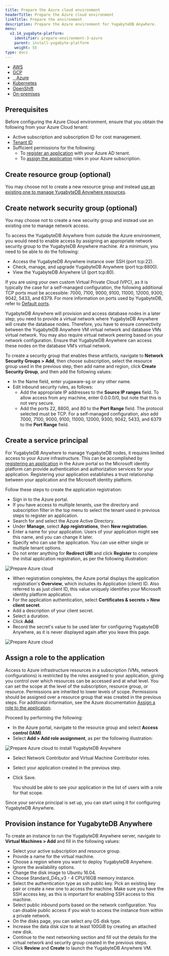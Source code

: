 ```yaml
---
title: Prepare the Azure cloud environment
headerTitle: Prepare the Azure cloud environment
linkTitle: Prepare the environment
description: Prepare the Azure environment for YugabyteDB Anywhere.
menu:
  v2.14_yugabyte-platform:
    identifier: prepare-environment-3-azure
    parent: install-yugabyte-platform
    weight: 55
type: docs
---
```


<ul class="nav nav-tabs-alt nav-tabs-yb" data-target="operating-system">

  <li>
    <a href="../aws/" class="nav-link">
      <i class="fa-brands fa-aws" aria-hidden="true"></i>
      AWS
    </a>
  </li>

  <li>
    <a href="../gcp/" class="nav-link">
       <i class="fa-brands fa-google" aria-hidden="true"></i>
      GCP
    </a>
  </li>

  <li>
    <a href="../azure/" class="nav-link active">
      <i class="icon-azure" aria-hidden="true"></i>
      &nbsp;&nbsp; Azure
    </a>
  </li>

  <li>
    <a href="../kubernetes/" class="nav-link">
      <i class="fa-solid fa-cubes" aria-hidden="true"></i>
      Kubernetes
    </a>
  </li>

<li>
    <a href="../openshift/" class="nav-link">
      <i class="fa-solid fa-cubes" aria-hidden="true"></i>
      OpenShift
    </a>
 </li>

  <li>
    <a href="../on-premises/" class="nav-link">
      <i class="fa-solid fa-building" aria-hidden="true"></i>
      On-premises
    </a>
  </li>

</ul>

## Prerequisites

Before configuring the Azure Cloud environment, ensure that you obtain the following from your Azure Cloud tenant:

* Active subscription and subscription ID for cost management.
* [Tenant ID](https://docs.microsoft.com/en-us/azure/active-directory/develop/howto-create-service-principal-portal#get-tenant-and-app-id-values-for-signing-in)
* Sufficient permissions for the following:
  * To [register an application](https://docs.microsoft.com/en-us/azure/active-directory/develop/howto-create-service-principal-portal#permissions-required-for-registering-an-app) with your Azure AD tenant.
  * To [assign the application](https://docs.microsoft.com/en-us/azure/active-directory/develop/howto-create-service-principal-portal#check-azure-subscription-permissions) roles in your Azure subscription.

## Create resource group (optional)

You may choose not to create a new resource group and instead [use an existing one to manage YugabyteDB Anywhere resources](
https://docs.microsoft.com/en-us/azure/azure-resource-manager/management/manage-resource-groups-portal#create-resource-groups).

## Create network security group (optional)

You may choose not to create a new security group and instead use an existing one to manage network access.

To access the YugabyteDB Anywhere from outside the Azure environment, you would need to enable access by assigning an appropriate network security group to the YugabyteDB Anywhere machine. At a minimum, you need to be able to do the following:

* Access the YugabyteDB Anywhere instance over SSH (port tcp:22).
* Check, manage, and upgrade YugabyteDB Anywhere (port tcp:8800).
* View the YugabyteDB Anywhere UI (port tcp:80).

If you are using your own custom Virtual Private Cloud (VPC), as it is typically the case for a self-managed configuration, the following additional TCP ports must be accessible: 7000, 7100, 9000, 9100, 11000, 12000, 9300, 9042, 5433, and 6379. For more information on ports used by YugabyteDB, refer to [Default ports](../../../../reference/configuration/default-ports).

YugabyteDB Anywhere will provision and access database nodes in a later step; you need to provide a virtual network where YugabyteDB Anywhere will create the database nodes. Therefore, you have to ensure connectivity between the YugabyteDB Anywhere VM virtual network and database VMs virtual network. You may also require virtual network peering based on your network configuration. Ensure that YugabyteDB Anywhere can access these nodes on the database VM’s virtual network.

To create a security group that enables these artifacts, navigate to **Network Security Groups > Add**, then choose subscription, select the resource group used in the previous step, then add name and region, click **Create Security Group**, and then add the following values:

* In the Name field, enter yugaware-sg or any other name.
* Edit inbound security rules, as follows:
  * Add the appropriate IP addresses to the **Source IP ranges** field. To allow access from any machine, enter 0.0.0.0/0, but note that this is not very secure.
  * Add the ports 22, 8800, and 80 to the **Port Range** field. The protocol selected must be TCP. For a self-managed configuration, also add 7000, 7100, 9000, 9100, 11000, 12000, 9300, 9042, 5433, and 6379 to the **Port Range** field.

## Create a service principal

For YugabyteDB Anywhere to manage YugabyteDB nodes, it requires limited access to your Azure infrastructure. This can be accomplished by [registering an application](https://docs.microsoft.com/en-us/azure/active-directory/develop/quickstart-register-app) in the Azure portal so the Microsoft identity platform can provide authentication and authorization services for your application. Registering your application establishes a trust relationship between your application and the Microsoft identity platform.

Follow these steps to create the application registration:

* Sign in to the Azure portal.
* If you have access to multiple tenants, use the directory and subscription filter in the top menu to select the tenant used in previous steps to register an application.
* Search for and select the Azure Active Directory.
* Under **Manage**, select **App registrations**, then **New registration**.
* Enter a name for your application. Users of your application might see this name, and you can change it later.
* Specify who can use the application. You can use either single or multiple tenant options.
* Do not enter anything for **Redirect URI** and click **Register** to complete the initial application registration, as per the following illustration:

![Prepare Azure cloud](/images/yb-platform/install/azure/platform-azure-prepare-cloud-env-1.png)

* When registration completes, the Azure portal displays the application registration's **Overview**, which includes its Application (client) ID. Also referred to as just client ID, this value uniquely identifies your Microsoft identity platform application.
* For the application authentication, select **Certificates & secrets > New client secret**.
* Add a description of your client secret.
* Select a duration.
* Click **Add**.
* Record the secret's value to be used later for configuring YugabyteDB Anywhere, as it is never displayed again after you leave this page.

![Prepare Azure cloud](/images/yb-platform/install/azure/platform-azure-prepare-cloud-env-2.png)

## Assign a role to the application

Access to Azure infrastructure resources in a subscription (VMs, network configurations) is restricted by the roles assigned to your application, giving you control over which resources can be accessed and at what level. You can set the scope at the level of the subscription, resource group, or resource. Permissions are inherited to lower levels of scope. Permissions should be assigned over a resource group that was created in the previous steps. For additional information, see the Azure documentation [Assign a role to the application](https://docs.microsoft.com/en-us/azure/active-directory/develop/howto-create-service-principal-portal#assign-a-role-to-the-application).

Proceed by performing the following:

* In the Azure portal, navigate to the resource group and select **Access control (IAM)**.
* Select **Add > Add role assignment**, as per the following illustration:

![Prepare Azure cloud to install YugabyteDB Anywhere](/images/yb-platform/install/azure/platform-azure-prepare-cloud-env-3.png)

* Select  Network Contributor and Virtual Machine Contributor roles.

* Select your application created in the previous step.

* Click Save.

  You should be able to see your application in the list of users with a role for that scope.

Since your service principal is set up, you can start using it for configuring YugabyteDB Anywhere.

## Provision instance for YugabyteDB Anywhere

To create an instance to run the YugabyteDB Anywhere server, navigate to **Virtual Machines > Add** and fill in the following values:

* Select your active subscription and resource group.
* Provide a name for the virtual machine.
* Choose a region where you want to deploy YugabyteDB Anywhere.
* Ignore the availability options.
* Change the disk image to Ubuntu 16.04.
* Choose Standard_D4s_v3 - 4 CPU/16GB memory instance.
* Select the authentication type as ssh public key. Pick an existing key pair or create a new one to access the machine. Make sure you have the SSH access key, as this is important for enabling SSH access to this machine.
* Select public inbound ports based on the network configuration. You can disable public access if you wish to access the instance from within a private network.
* On the disks page, you can select any OS disk type.
* Increase the data disk size to at least 100GiB by creating an attached new disk.
* Continue to the next networking section and fill out the details for the virtual network and security group created in the previous steps.
* Click **Review** and **Create** to launch the YugabyteDB Anywhere VM.
